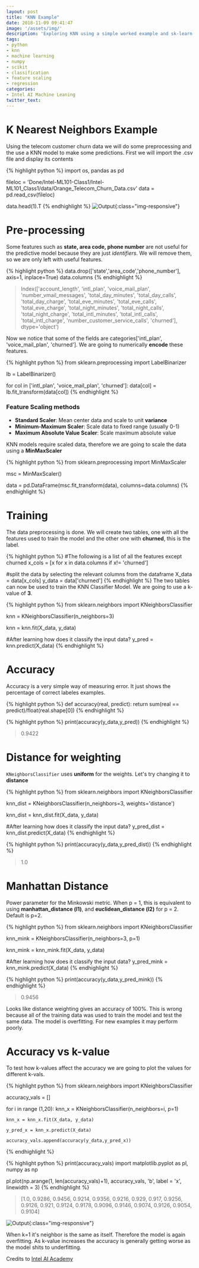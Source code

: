 ```yaml
---
layout: post
title: "KNN Example"
date: 2018-11-09 09:41:47
image: '/assets/img/'
description: 'Exploring KNN using a simple worked example and sk-learn'
tags:
- python
- knn
- machine learning
- numpy
- scikit
- classification
- feature scaling
- regression
categories:
- Intel AI Machine Leaning
twitter_text: 
---
```


# K Nearest Neighbors Example

Using the telecom customer churn data we will do some preprocessing and the use a KNN model to make some predictions. First we will import the .csv file and display its contents

{% highlight python %}
import os, pandas as pd

fileloc = 'Done/Intel-ML101-Class1/Intel-ML101_Class1/data/Orange_Telecom_Churn_Data.csv'
data = pd.read_csv(fileloc)

data.head(1).T
{% endhighlight %}
![Output](/assets/img/IntelAI/knn1.png){:class="img-responsive"}

# Pre-processing
Some features such as **state, area code, phone number** are not useful for the predictive model because they are just *identifiers*. We will remove them, so we are only left with useful features.

{% highlight python %}
data.drop(['state','area_code','phone_number'], axis=1, inplace=True)
data.columns
{% endhighlight %}
>Index(['account_length', 'intl_plan', 'voice_mail_plan',
       'number_vmail_messages', 'total_day_minutes', 'total_day_calls',
       'total_day_charge', 'total_eve_minutes', 'total_eve_calls',
       'total_eve_charge', 'total_night_minutes', 'total_night_calls',
       'total_night_charge', 'total_intl_minutes', 'total_intl_calls',
       'total_intl_charge', 'number_customer_service_calls', 'churned'],
      dtype='object')

Now we notice that some of the fields are categories['intl_plan', 'voice_mail_plan', 'churned']. We are going to numerically **encode** these features.

{% highlight python %}
from sklearn.preprocessing import LabelBinarizer

lb = LabelBinarizer()

for col in ['intl_plan', 'voice_mail_plan', 'churned']:
    data[col] = lb.fit_transform(data[col])
{% endhighlight %}

### Feature Scaling methods
 - **Standard Scaler**: Mean center data and scale to unit **variance**
 - **Minimum-Maximum Scaler**: Scale data to fixed range (usually 0-1)
 - **Maximum Absolute Value Scaler**: Scale maximum absolute value

KNN models require scaled data, therefore we are going to scale the data using a **MinMaxScaler**

{% highlight python %}
from sklearn.preprocessing import MinMaxScaler

msc = MinMaxScaler()

data = pd.DataFrame(msc.fit_transform(data), columns=data.columns)
{% endhighlight %}

# Training
The data preprocessing is done. We will create two tables, one with all the features used to train the model and the other one with **churned**, this is the label.

{% highlight python %}
#The following is a list of all the features except churned
x_cols = [x for x in data.columns if x!= 'churned']

#split the data by selecting the relevant columns from the dataframe
X_data = data[x_cols]
y_data = data['churned']
{% endhighlight %}
The two tables can now be used to train the KNN Classifier Model. We are going to use a k-value of **3**.

{% highlight python %}
from sklearn.neighbors import KNeighborsClassifier

knn = KNeighborsClassifier(n_neighbors=3)

knn = knn.fit(X_data, y_data)

#After learning how does it classify the input data?
y_pred = knn.predict(X_data)
{% endhighlight %}

# Accuracy
Accuracy is a very simple way of measuring error. It just shows the percentage of correct labeles examples.

{% highlight python %}
def accuracy(real, predict):
    return sum(real == predict)/float(real.shape[0])
{% endhighlight %}

{% highlight python %}
print(accuracy(y_data,y_pred))
{% endhighlight %}
> 0.9422

# Distance for weighting
`KNeighborsClassifier` uses **uniform** for the weights. Let's try changing it to **distance**

{% highlight python %}
from sklearn.neighbors import KNeighborsClassifier

knn_dist = KNeighborsClassifier(n_neighbors=3, weights='distance')

knn_dist = knn_dist.fit(X_data, y_data)

#After learning how does it classify the input data?
y_pred_dist = knn_dist.predict(X_data)
{% endhighlight %}

{% highlight python %}
print(accuracy(y_data,y_pred_dist))
{% endhighlight %}
>1.0

# Manhattan Distance
Power parameter for the Minkowski metric. When p = 1, this is equivalent to using **manhattan_distance (l1)**, and **euclidean_distance (l2)** for p = 2. Default is p=2.

{% highlight python %}
from sklearn.neighbors import KNeighborsClassifier

knn_mink = KNeighborsClassifier(n_neighbors=3, p=1)

knn_mink = knn_mink.fit(X_data, y_data)

#After learning how does it classify the input data?
y_pred_mink = knn_mink.predict(X_data)
{% endhighlight %}

{% highlight python %}
print(accuracy(y_data,y_pred_mink))
{% endhighlight %}
>0.9456

Looks like distance weighting gives an accuracy of 100%. This is wrong because all of the training data was used to train the model and test the same data. The model is overfitting. For new examples it may perform poorly.

# Accuracy vs k-value

To test how k-values affect the accuracy we are going to plot the values for different k-vals.

{% highlight python %}
from sklearn.neighbors import KNeighborsClassifier

accuracy_vals = []

for i in range (1,20):
    knn_x = KNeighborsClassifier(n_neighbors=i, p=1)
    
    knn_x = knn_x.fit(X_data, y_data)

    y_pred_x = knn_x.predict(X_data)
    
    accuracy_vals.append(accuracy(y_data,y_pred_x))
{% endhighlight %}

{% highlight python %}
print(accuracy_vals)
import matplotlib.pyplot as pl, numpy as np

pl.plot(np.arange(1, len(accuracy_vals)+1), accuracy_vals, 'b', label = 'x', linewidth = 3)
{% endhighlight %}
> [1.0, 0.9286, 0.9456, 0.9214, 0.9356, 0.9216, 0.929, 0.917, 0.9256, 0.9126, 0.921, 0.9124, 0.9178, 0.9096, 0.9146, 0.9074, 0.9126, 0.9054, 0.9104]

![Output](/assets/img/IntelAI/knn2.png){:class="img-responsive"}

When k=1 it's neighbor is the same as itself. Therefore the model is again overfitting. As k-value increases the accuracy is generally getting worse as the model shits to underfitting.

Credits to [Intel AI Academy](https://software.intel.com/en-us/ai-academy)













